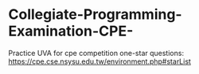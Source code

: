 # Collegiate-Programming-Examination-CPE-
Practice UVA for cpe competition
one-star questions: https://cpe.cse.nsysu.edu.tw/environment.php#starList

